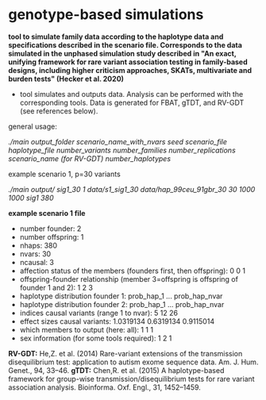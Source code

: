 # genotype-based simulations

**tool to simulate family data according to the haplotype data and specifications described in the scenario file. Corresponds to the data simulated in the unphased simulation study described in "An exact, unifying framework for rare variant association testing in family-based designs, including higher criticism approaches, SKATs, multivariate and burden tests" (Hecker et al. 2020)**

- tool simulates and outputs data. Analysis can be performed with the corresponding tools. Data is generated for FBAT, gTDT, and RV-GDT (see references below).  

general usage:

*./main output_folder scenario_name_with_nvars seed scenario_file haplotype_file number_variants number_families number_replications scenario_name (for RV-GDT) number_haplotypes*

example scenario 1, p=30 variants

*./main output/ sig1_30 1 data/s1_sig1_30 data/hap_99ceu_91gbr_30 30 1000 1000 sig1 380*



**example scenario 1 file**

- number founder: 2 
- number offspring: 1
- nhaps: 380 
- nvars: 30 
- ncausal: 3 
- affection status of the members (founders first, then offspring): 0 0 1 
- offspring-founder relationship (member 3=offspring is offspring of founder 1 and 2): 1 2 3
- haplotype distribution founder 1: prob_hap_1 ... prob_hap_nvar
- haplotype distribution founder 2: prob_hap_1 ... prob_hap_nvar 
- indices causal variants (range 1 to nvar): 5 12 26
- effect sizes causal variants: 1.0319134 0.6319134 0.9115014
- which members to output (here: all): 1 1 1 
- sex information (for some tools required): 1 2 1


**RV-GDT:** He,Z. et al. (2014) Rare-variant extensions of the transmission disequilibrium test: application to autism exome sequence data. Am. J. Hum. Genet., 94, 33–46.
**gTDT:** Chen,R. et al. (2015) A haplotype-based framework for group-wise transmission/disequilibrium tests for rare variant association analysis. Bioinforma. Oxf. Engl., 31, 1452–1459.
